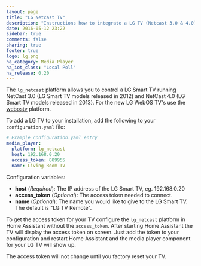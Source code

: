 ```yaml
---
layout: page
title: "LG Netcast TV"
description: "Instructions how to integrate a LG TV (Netcast 3.0 & 4.0) within Home Assistant."
date: 2016-05-12 23:22
sidebar: true
comments: false
sharing: true
footer: true
logo: lg.png
ha_category: Media Player
ha_iot_class: "Local Poll"
ha_release: 0.20
---
```


The `lg_netcast` platform allows you to control a LG Smart TV running NetCast 3.0 (LG Smart TV models released in 2012) and NetCast 4.0 (LG Smart TV models released in 2013). For the new LG WebOS TV's use the [webostv](/components/mediaplayer.webostv) platform.

To add a LG TV to your installation, add the following to your `configuration.yaml` file:

```yaml
# Example configuration.yaml entry
media_player:
  platform: lg_netcast
  host: 192.168.0.20
  access_token: 889955
  name: Living Room TV
```

Configuration variables:

- **host** (*Required*): The IP address of the LG Smart TV, eg. 192.168.0.20
- **access_token** (*Optional*): The access token needed to connect.
- **name** (*Optional*): The name you would like to give to the LG Smart TV. The default is "LG TV Remote".

To get the access token for your TV configure the `lg_netcast` platform in Home Assistant without the `access_token`.
After starting Home Assistant the TV will display the access token on screen.
Just add the token to your configuration and restart Home Assistant and the media player component for your LG TV will show up.

<p class='note'>
The access token will not change until you factory reset your TV.
</p>

